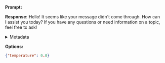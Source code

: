 **Prompt:**


**Response:**
Hello! It seems like your message didn't come through. How can I assist you today? If you have any questions or need information on a topic, feel free to ask!

<details><summary>Metadata</summary>

- Duration: 3177 ms
- Datetime: 2023-11-24T13:18:31.648853
- Model: gpt-4-1106-preview

</details>

**Options:**
```json
{"temperature": 0.0}
```

